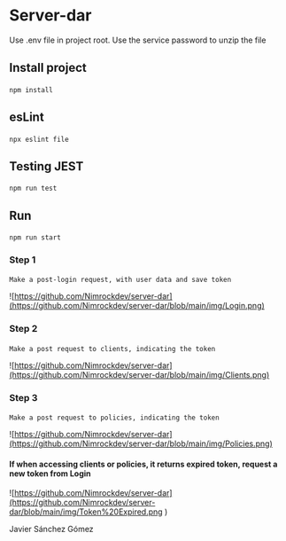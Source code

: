 # Server-dar

Use .env file in project root. Use the service password to unzip the file 

## Install project
   `npm install`

## esLint  
   `npx eslint file`

## Testing JEST  
   `npm run test`


## Run  
   `npm run start`


### Step 1
   `Make a post-login request, with user data and save token`

![https://github.com/Nimrockdev/server-dar](https://github.com/Nimrockdev/server-dar/blob/main/img/Login.png)

### Step 2
   `Make a post request to clients, indicating the token`

![https://github.com/Nimrockdev/server-dar](https://github.com/Nimrockdev/server-dar/blob/main/img/Clients.png)

### Step 3
   `Make a post request to policies, indicating the token`  
   
![https://github.com/Nimrockdev/server-dar](https://github.com/Nimrockdev/server-dar/blob/main/img/Policies.png)


#### If when accessing clients or policies, it returns expired token, request a new token from Login  

![https://github.com/Nimrockdev/server-dar](https://github.com/Nimrockdev/server-dar/blob/main/img/Token%20Expired.png )
 




Javier Sánchez Gómez
